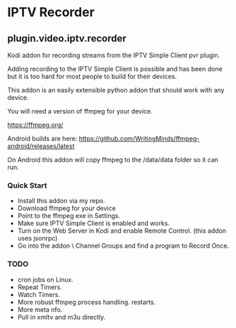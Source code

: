 # IPTV Recorder
## plugin.video.iptv.recorder

Kodi addon for recording streams from the IPTV Simple Client pvr plugin.

Adding recording to the IPTV Simple Client is possible and has been done but it is too hard for most people to build for their devices.

This addon is an easily extensible python addon that should work with any device.

You will need a version of ffmpeg for your device. 

https://ffmpeg.org/

Android builds are here: https://github.com/WritingMinds/ffmpeg-android/releases/latest

On Android this addon will copy ffmpeg to the /data/data folder so it can run.

### Quick Start

* Install this addon via my repo.
* Download ffmpeg for your device
* Point to the ffmpeg exe in Settings.
* Make sure IPTV Simple Client is enabled and works.
* Turn on the Web Server in Kodi and enable Remote Control. (this addon uses jsonrpc)
* Go into the addon \ Channel Groups and find a program to Record Once.

### TODO

* cron jobs on Linux.
* Repeat Timers.
* Watch Timers.
* More robust ffmpeg process handling. restarts.
* More meta nfo.
* Pull in xmltv and m3u directly.
